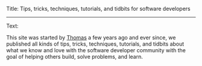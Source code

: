Title: Tips, tricks, techniques, tutorials, and tidbits for software developers

-----

Text:

This site was started by [Thomas](https://thomasrasshofer.com/) a few years ago and ever since, we published all kinds of tips, tricks, techniques, tutorials, and tidbits about what we know and love with the software developer community with the goal of helping others build, solve problems, and learn.
